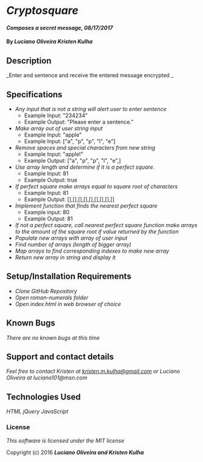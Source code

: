 # _Cryptosquare_

#### _Composes a secret message, 08/17/2017_

#### By _**Luciano Oliveira Kristen Kulha**_

## Description

_Enter and sentence and receive the entered message encrypted _

## Specifications
* _Any input that is not a string will alert user to enter sentence_
  * Example Input: "234234"
  * Example Output: "Please enter a sentence."
* _Make array out of user string input_
  * Example Input: "apple"
  * Example Input: ["a", "p", "p", "l", "e"]
* _Remove spaces and special characters from new string_
  * Example Input: "apple!"
  * Example Output: ["a", "p", "p", "l", "e",]
* _Use array length and determine if it is a perfect square._
  * Example Input: 81
  * Example Output: true
* _If perfect square make arrays equal to square root of characters_
  * Example Input: 81
  * Example Output: [],[],[],[],[],[],[],[],[]
* _Implement function that finds the nearest perfect square_
  * Example input: 80
  * Example Output: 81
* _If not a perfect square, call nearest perfect square function make arrays to the amount of the square root if value returned by the function_
* _Populate new arrays with array of user input_
* _Find number of arrays (length of bigger array)_
* _Map arrays to find corresponding indexes to make new array_
* _Return new array in string and display it_



## Setup/Installation Requirements

* _Clone GitHub Repository_
* _Open roman-numerals folder_
* _Open index.html in web browser of choice_


## Known Bugs

_There are no known bugs at this time_

## Support and contact details

_Feel free to contact Kristen at kristen.m.kulha@gmail.com or Luciano Oliveira at luciano101@msn.com_

## Technologies Used

_HTML jQuery JavaScript_

### License

*This software is licensed under the MIT license*

Copyright (c) 2016 **_Luciano Oliveira and Kristen Kulha_**
